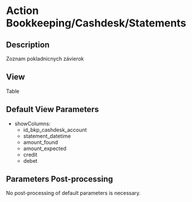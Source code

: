 # Action Bookkeeping/Cashdesk/Statements

## Description

Zoznam pokladnicnych závierok

## View

Table

## Default View Parameters

* showColumns:
  * id_bkp_cashdesk_account
  * statement_datetime
  * amount_found
  * amount_expected
  * credit
  * debet

## Parameters Post-processing

No post-processing of default parameters is necessary.
